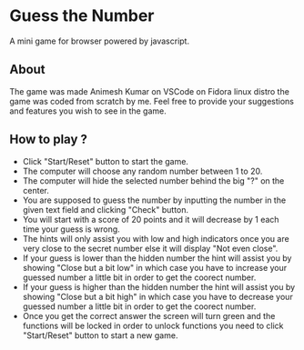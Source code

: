 # Guess the Number
A mini game for browser powered by javascript.
## About
The game was made Animesh Kumar on VSCode on Fidora linux distro the game was coded from scratch by me. Feel free to provide your suggestions and features you wish to see in the game.
## How to play ?
* Click "Start/Reset" button to start the game.
* The computer will choose any random number between 1 to 20.
* The computer will hide the selected number behind the big "?" on the center.
* You are supposed to guess the number by inputting the number in the given text field and clicking "Check" button.
* You will start with a score of 20 points and it will decrease by 1 each time your guess is wrong.
* The hints will only assist you with low and high indicators once you are very close to the secret number else it will display "Not even close".
* If your guess is lower than the hidden number the hint will assist you by showing "Close but a bit low" in which case you have to increase your guessed number a little bit in order to get the coorect number.
* If your guess is higher than the hidden number the hint will assist you by showing "Close but a bit high" in which case you have to decrease your guessed number a little bit in order to get the coorect number. 
* Once you get the correct answer the screen will turn green and the functions will be locked in order to unlock functions you need to click "Start/Reset" button to start a new game.
